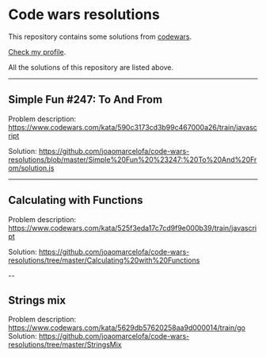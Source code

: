 # Code wars resolutions

This repository contains some solutions from [codewars](codewars.com).

[Check my profile](https://www.codewars.com/users/joaomarcelofa).

All the solutions of this repository are listed above.

---

## Simple Fun #247: To And From

Problem description: https://www.codewars.com/kata/590c3173cd3b99c467000a26/train/javascript

Solution: https://github.com/joaomarcelofa/code-wars-resolutions/blob/master/Simple%20Fun%20%23247:%20To%20And%20From/solution.js

---

## Calculating with Functions

Problem description: https://www.codewars.com/kata/525f3eda17c7cd9f9e000b39/train/javascript

Solution: https://github.com/joaomarcelofa/code-wars-resolutions/tree/master/Calculating%20with%20Functions

--

## Strings mix

Problem description: https://www.codewars.com/kata/5629db57620258aa9d000014/train/go
Solution: https://github.com/joaomarcelofa/code-wars-resolutions/tree/master/StringsMix